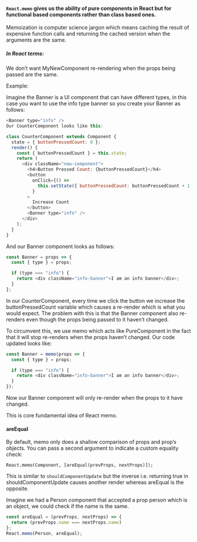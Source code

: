 #### `React.memo` gives us the ability of pure components in React but for functional based components rather than class based ones.

Memoization is computer science jargon which means caching the result of expensive function calls and returning the cached version when the arguments are the same.

##### In React terms:
We don’t want MyNewComponent re-rendering when the props being passed are the same.

Example:

Imagine the Banner is a UI component that can have different types, in this case you want to use the info type banner so you create your Banner as follows:

```javascript
<Banner type="info" />
Our CounterComponent looks like this:

class CounterComponent extends Component {
  state = { buttonPressedCount: 0 };
  render() {
    const { buttonPressedCount } = this.state;
    return (
      <div className="new-component">
        <h4>Button Pressed Count: {buttonPressedCount}</h4>
        <button
          onClick={() =>
            this.setState({ buttonPressedCount: buttonPressedCount + 1 })
          }
        >
          Increase Count
        </button>
        <Banner type="info" />
      </div>
    );
  }
}
```
And our Banner component looks as follows:
```javascript
const Banner = props => {
  const { type } = props;

  if (type === "info") {
    return <div className="info-banner">I am an info banner</div>;
  }
};
```
In our CounterComponent, every time we click the button we increase the buttonPressedCount variable which causes a re-render which is what you would expect. The problem with this is that the Banner component also re-renders even though the props being passed to it haven’t changed.

To circumvent this, we use memo which acts like PureComponent in the fact that it will stop re-renders when the props haven’t changed. Our code updated looks like:

```javascript
const Banner = memo(props => {
  const { type } = props;

  if (type === "info") {
    return <div className="info-banner">I am an info banner</div>;
  }
});
```
Now our Banner component will only re-render when the props to it have changed.

This is core fundamental idea of React memo.

#### areEqual
By default, memo only does a shallow comparison of props and prop’s objects. You can pass a second argument to indicate a custom equality check:

`React.memo(Component, [areEqual(prevProps, nextProps)]);`

This is similar to `shouldComponentUpdate` but the inverse i.e. returning true in shouldComponentUpdate causes another render whereas areEqual is the opposite.

Imagine we had a Person component that accepted a prop person which is an object, we could check if the name is the same.

```javascript
const areEqual = (prevProps, nextProps) => {
  return (prevProps.name === nextProps.name)
};
React.memo(Person, areEqual);
```